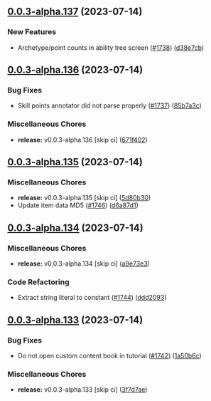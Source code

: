 ## [0.0.3-alpha.137](https://github.com/Wynntils/Artemis/compare/v0.0.3-alpha.136...v0.0.3-alpha.137) (2023-07-14)


### New Features

* Archetype/point counts in ability tree screen ([#1738](https://github.com/Wynntils/Artemis/issues/1738)) ([d38e7cb](https://github.com/Wynntils/Artemis/commit/d38e7cb21da1b2c5b3463e3e87a36e0b9ca4019e))

## [0.0.3-alpha.136](https://github.com/Wynntils/Artemis/compare/v0.0.3-alpha.135...v0.0.3-alpha.136) (2023-07-14)


### Bug Fixes

* Skill points annotator did not parse properly ([#1737](https://github.com/Wynntils/Artemis/issues/1737)) ([85b7a3c](https://github.com/Wynntils/Artemis/commit/85b7a3cca90451aff679d827204c6acda008b2d8))


### Miscellaneous Chores

* **release:** v0.0.3-alpha.136 [skip ci] ([671f402](https://github.com/Wynntils/Artemis/commit/671f4020e7ab4bf5f4e962698e638dda2e2f47ed))

## [0.0.3-alpha.135](https://github.com/Wynntils/Artemis/compare/v0.0.3-alpha.134...v0.0.3-alpha.135) (2023-07-14)


### Miscellaneous Chores

* **release:** v0.0.3-alpha.135 [skip ci] ([5d80b30](https://github.com/Wynntils/Artemis/commit/5d80b30d09b5946e7a8a5eb26a837284ae656b07))
* Update item data MD5 ([#1746](https://github.com/Wynntils/Artemis/issues/1746)) ([d6a87d1](https://github.com/Wynntils/Artemis/commit/d6a87d1589bc76cf08b2d255c80b5762a75240f8))

## [0.0.3-alpha.134](https://github.com/Wynntils/Artemis/compare/v0.0.3-alpha.133...v0.0.3-alpha.134) (2023-07-14)


### Miscellaneous Chores

* **release:** v0.0.3-alpha.134 [skip ci] ([a9e73e3](https://github.com/Wynntils/Artemis/commit/a9e73e3a4706882311e4d6b465a4a4c2e4c70531))


### Code Refactoring

* Extract string literal to constant ([#1744](https://github.com/Wynntils/Artemis/issues/1744)) ([ddd2093](https://github.com/Wynntils/Artemis/commit/ddd20932583657b30ff04812cdbd5e0dd0e894b6))

## [0.0.3-alpha.133](https://github.com/Wynntils/Artemis/compare/v0.0.3-alpha.132...v0.0.3-alpha.133) (2023-07-14)


### Bug Fixes

* Do not open custom content book in tutorial ([#1742](https://github.com/Wynntils/Artemis/issues/1742)) ([1a50b6c](https://github.com/Wynntils/Artemis/commit/1a50b6ce608f0440ef745d453b7af3f277be1fcd))


### Miscellaneous Chores

* **release:** v0.0.3-alpha.133 [skip ci] ([3f7d7ae](https://github.com/Wynntils/Artemis/commit/3f7d7ae3dcca5cdf82bdfbf364365762c868a3f5))

